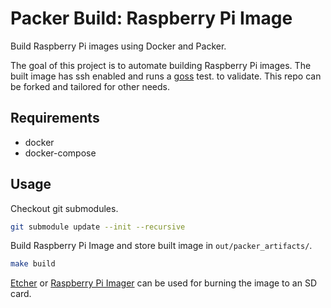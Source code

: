 # Packer Build: Raspberry Pi Image

Build Raspberry Pi images using Docker and Packer.

The goal of this project is to automate building Raspberry Pi images. The built
image has ssh enabled and runs a [goss](https://github.com/aelsabbahy/goss) test.
to validate. This repo can be forked and tailored for other needs.

## Requirements

- docker
- docker-compose

## Usage

Checkout git submodules.

```sh
git submodule update --init --recursive
```

Build Raspberry Pi Image and store built image in `out/packer_artifacts/`.

```sh
make build
```

[Etcher](https://www.balena.io/etcher) or [Raspberry Pi Imager](https://www.raspberrypi.org/blog/raspberry-pi-imager-imaging-utility)
can be used for burning the image to an SD card.
